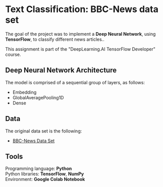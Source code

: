 # Text Classification: BBC-News data set
The goal of the project was to implement a **Deep Neural Network**, using **TensorFlow**, to classify different news articles..  

This assignment is part of the "DeepLearning.AI TensorFlow Developer" course.

## Deep Neural Network Architecture
The model is comprised of a sequential group of layers, as follows:
- Embedding
- GlobalAveragePooling1D
- Dense

## Data
The original data set is the following:  
-	[BBC-News Data Set](https://www.kaggle.com/competitions/learn-ai-bbc/data?select=BBC+News+Train.csv)

## Tools
Programming language: **Python**  
Python libraries: **TensorFlow**, **NumPy**  
Environment: **Google Colab Notebook**  
